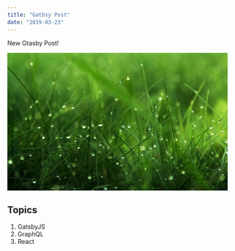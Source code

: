 ```yaml
---
title: "Gatbsy Post"
date: "2019-03-23"
---
```


New Gtasby Post!

![Grass](./grass.jpg)

## Topics

1. GatsbyJS
2. GraphQL
3. React